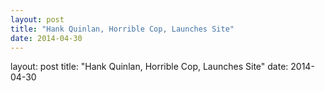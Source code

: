 ```yaml
---
layout: post
title: "Hank Quinlan, Horrible Cop, Launches Site"
date: 2014-04-30
---
```


layout: post
title: "Hank Quinlan, Horrible Cop, Launches Site"
date: 2014-04-30
